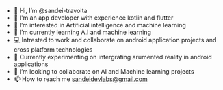 - 👋 Hi, I’m @sandei-travolta
- 📱 I'm an app developer with experience kotlin and flutter
- 👀 I’m interested in Artificial intelligence and machine learning
- 🌱 I’m currently learning A.I and machine learning
- 💻 Intrested to work and collaborate on android application projects and cross platform technologies
- 🧪 Currently experimenting on intergrating arumented reality in android applications
- 💞️ I’m looking to collaborate on AI and Machine learning projects
- 📫 How to reach me sandeidevlabs@gmail.com

<!---
sandei-travolta/sandei-travolta is a ✨ special ✨ repository because its `README.md` (this file) appears on your GitHub profile.
You can click the Preview link to take a look at your changes.
--->
